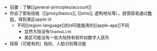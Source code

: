 - 前置：了解[[general-principles/account]]
- 你会了那些技能（[[proxy/basics]], [[sms]], 虚构地址等），就很容易通过[教程](https://zhuanlan.zhihu.com/p/367821925)，得到美区apple id
  - 不同[[region-language]]的id可能能用的[[apple-app]]不同
    - 显然大陆没有`ShadowLink`
    - 美区可能没有一些大陆特有软件如数字人民币
- 探索（可能有的）指纹、人脸识别等功能